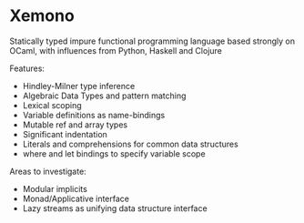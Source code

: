 Xemono
=

Statically typed impure functional programming language based strongly on OCaml, with influences from Python, Haskell and Clojure

Features:

* Hindley-Milner type inference
* Algebraic Data Types and pattern matching
* Lexical scoping
* Variable definitions as name-bindings
* Mutable ref and array types
* Significant indentation
* Literals and comprehensions for common data structures
* where and let bindings to specify variable scope

Areas to investigate:

* Modular implicits
* Monad/Applicative interface
* Lazy streams as unifying data structure interface
